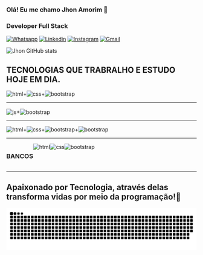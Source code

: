 ### Olá! Eu me chamo Jhon Amorim 🤟
### Developer Full Stack

[![Whatsapp](https://img.shields.io/badge/WhatsApp-25D366?style=for-the-badge&logo=whatsapp&logoColor=white)](https://api.whatsapp.com/send?phone=5562983077232&text=Ol%C3%A1%2C%20vi%20seu%20Github%20podemos%20conversar%3F)
[![Linkedin](https://img.shields.io/badge/LinkedIn-0077B5?style=for-the-badge&logo=linkedin&logoColor=white)](https://www.linkedin.com/in/jhon-amorim-3a41601a0)
[![Instagram](https://img.shields.io/badge/Instagram-E4405F?style=for-the-badge&logo=instagram&logoColor=white)](https://www.instagram.com/j.h.o.n.s.t.a.r.k/)
[![Gmail](https://img.shields.io/badge/Gmail-D14836?style=for-the-badge&logo=gmail&logoColor=white)](mailto:jhon.macc92@gmail.com)


![Jhon GitHub stats](https://github-readme-stats.vercel.app/api?username=jhonmacc&show_icons=true&theme=tokyonight)

## TECNOLOGIAS QUE TRABRALHO E ESTUDO HOJE EM DIA.

<div style="display: flex"><br>
<img align="center" alt="html" src="https://img.shields.io/badge/HTML5-E34F26?style=for-the-badge&logo=html5&logoColor=white"/>+<img align="center" alt="css" src="https://img.shields.io/badge/CSS-239120?&style=for-the-badge&logo=css3&logoColor=white"/>+<img align="center" alt="bootstrap" src="https://img.shields.io/badge/Bootstrap-563D7C?style=for-the-badge&logo=bootstrap&logoColor=white"/>
</div>
<HR>
<div style="display: inline_block">

<img align="center" alt="js" src="https://img.shields.io/badge/PHP-777BB4?style=for-the-badge&logo=php&logoColor=white"/>+<img align="center" alt="bootstrap" src="https://img.shields.io/badge/Laravel-FF2D20?style=for-the-badge&logo=laravel&logoColor=white"/>
</div>
<HR>

<div style="display: flex">
<img align="center" alt="html" src="https://img.shields.io/badge/JavaScript-F7DF1E?style=for-the-badge&logo=javascript&logoColor=black"/>+<img align="center" alt="css" src="https://img.shields.io/badge/jQuery-0769AD?style=for-the-badge&logo=jquery&logoColor=white"/>+<img align="center" alt="bootstrap" src="https://img.shields.io/badge/React-20232A?style=for-the-badge&logo=react&logoColor=61DAFB"/>+<img align="center" alt="bootstrap" src="https://img.shields.io/badge/Vue.js-35495E?style=for-the-badge&logo=vue.js&logoColor=4FC08D"/>
  
  
</div>
<HR>


<div style="display: flex">
<h3><strong>BANCOS</strong></h3> 
<img align="center" alt="html" src="https://img.shields.io/badge/MySQL-00000F?style=for-the-badge&logo=mysql&logoColor=white"/><img align="center" alt="css" src="https://img.shields.io/badge/PostgreSQL-316192?style=for-the-badge&logo=postgresql&logoColor=white"/><img align="center" alt="bootstrap" src="https://img.shields.io/badge/MongoDB-4EA94B?style=for-the-badge&logo=mongodb&logoColor=white"/>
</div>
<HR>
  
  
<h2><strong>Apaixonado por Tecnologia, através delas transforma vidas por meio da programação!👊</strong></h2> 

  ![snake gif](https://github.com/jhonmacc/jhonmacc/blob/output/github-contribution-grid-snake.svg)


